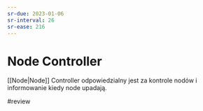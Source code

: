 ```yaml
---
sr-due: 2023-01-06
sr-interval: 26
sr-ease: 216
---
```


# Node Controller
[[Node|Node]] Controller odpowiedzialny jest za kontrole nodów i informowanie kiedy node upadają.

#review 
